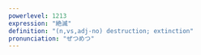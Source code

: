 ```yaml
---
powerlevel: 1213
expression: "絶滅"
definition: "(n,vs,adj-no) destruction; extinction"
pronunciation: "ぜつめつ"
---
```


